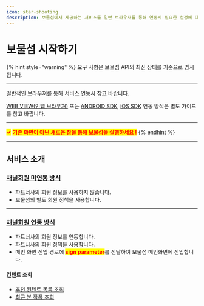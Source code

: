 ```yaml
---
icon: star-shooting
description: 보물섬에서 제공하는 서비스를 일반 브라우저를 통해 연동시 필요한 설정에 대해 알아 보세요.
---
```


# 보물섬 시작하기

{% hint style="warning" %}
요구 사항은 보물섬 API의 최신 상태를 기준으로 명시됩니다.

***

일반적인 브라우져를 통해 서비스 연동시 참고 바랍니다.

[WEB VIEW(인앱 브라우져)](../web-view/start.md) 또는 [ANDROID SDK](broken-reference), [iOS SDK](broken-reference) 연동 방식은 별도 가이드를 참고 바랍니다.

***

<mark style="color:red;">**✓**</mark>  <mark style="color:red;">**기존 화면이 아닌 새로운 창을 통해 보물섬을 실행하세요 !**</mark>
{% endhint %}

***

## 서비스 소개

### [채널회원 미연동 방식](start.md#undefined-1)

* 파트너사의 회원 정보를 사용하지 않습니다.
* 보물섬의 별도 회원 정책을 사용합니다.

***

### [채널회원 연동 방식](channeling/)

* 파트너사의 회원 정보를 연동합니다.
* 파트너사의 회원 정책을 사용합니다.
* 메인 화면 진입 경로에 <mark style="color:red;">**sign parameter**</mark>를 전달하여 보물섬 메인화면에 진입합니다.

#### 컨텐트 조회

* [추천 컨텐트 목록 조회](channeling/recommendation.md)
* [최근 본 작품 조회](channeling/recently.md)
